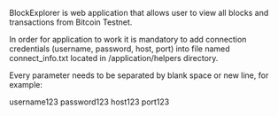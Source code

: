 BlockExplorer is web application that allows user to view all blocks and transactions from Bitcoin Testnet.

In order for application to work it is mandatory to add connection credentials (username, password, host, port) into file named connect_info.txt located in /application/helpers directory.

Every parameter needs to be separated by blank space or new line, for example:

username123
password123
host123
port123
